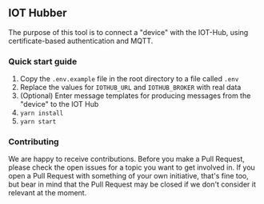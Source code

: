 ## IOT Hubber

The purpose of this tool is to connect a "device" with the IOT-Hub, using certificate-based authentication and MQTT.

### Quick start guide

1) Copy the `.env.example` file in the root directory to a file called `.env`
2) Replace the values for `IOTHUB_URL` and `IOTHUB_BROKER` with real data
3) (Optional) Enter message templates for producing messages from the "device" to the IOT Hub
4) `yarn install`
5) `yarn start`

### Contributing

We are happy to receive contributions.
Before you make a Pull Request, please check the open issues for a topic you want to get involved in.
If you open a Pull Request with something of your own initiative, that's fine too, but bear in mind that the Pull Request may be closed if we don't consider it relevant at the moment.
